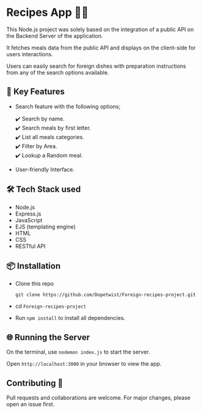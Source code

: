 # Recipes App 🍝🥪

This Node.js project was solely based on the integration of a public API on the Backend Server of the application.

It fetches meals data from the public API and displays on the client-side for users interactions.

Users can easily search for foreign dishes with preparation instructions from any of the search options available.

## 🔑 Key Features

*  Search feature with the following options;
  
    ✔️  Search by name.  
    ✔️  Search meals by first letter.  
    ✔️  List all meals categories.  
    ✔️  Filter by Area.  
    ✔️  Lookup a Random meal.
   
*  User-friendly Interface.
  
## 🛠️ Tech Stack used  

*  Node.js  
*  Express.js  
*  JavaScript  
*  EJS (templating engine)  
*  HTML  
*  CSS  
*  RESTful API

## 📦 Installation

*  Clone this repo  

    `git clone https://github.com/Dopetwist/Foreign-recipes-project.git`
* cd `Foreign-recipes-project`
* Run `npm install` to install all dependencies.

## 🌐 Running the Server

On the terminal, use `nodemon index.js` to start the server.   

Open `http://localhost:3000` in your browser to view the app.

## Contributing 🤝

Pull requests and collaborations are welcome. For major changes, please open an issue first.

